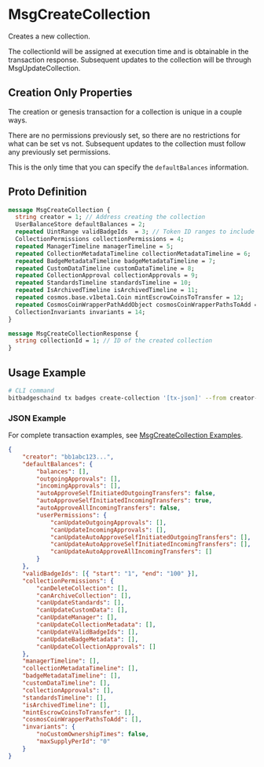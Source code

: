 # MsgCreateCollection

Creates a new collection.

The collectionId will be assigned at execution time and is obtainable in the transaction response. Subsequent updates to the collection will be through MsgUpdateCollection.

## Creation Only Properties

The creation or genesis transaction for a collection is unique in a couple ways.

There are no permissions previously set, so there are no restrictions for what can be set vs not. Subsequent updates to the collection must follow any previously set permissions.

This is the only time that you can specify the `defaultBalances` information.

## Proto Definition

```protobuf
message MsgCreateCollection {
  string creator = 1; // Address creating the collection
  UserBalanceStore defaultBalances = 2;
  repeated UintRange validBadgeIds  = 3; // Token ID ranges to include
  CollectionPermissions collectionPermissions = 4;
  repeated ManagerTimeline managerTimeline = 5;
  repeated CollectionMetadataTimeline collectionMetadataTimeline = 6;
  repeated BadgeMetadataTimeline badgeMetadataTimeline = 7;
  repeated CustomDataTimeline customDataTimeline = 8;
  repeated CollectionApproval collectionApprovals = 9;
  repeated StandardsTimeline standardsTimeline = 10;
  repeated IsArchivedTimeline isArchivedTimeline = 11;
  repeated cosmos.base.v1beta1.Coin mintEscrowCoinsToTransfer = 12;
  repeated CosmosCoinWrapperPathAddObject cosmosCoinWrapperPathsToAdd = 13;
  CollectionInvariants invariants = 14;
}

message MsgCreateCollectionResponse {
  string collectionId = 1; // ID of the created collection
}
```

## Usage Example

```bash
# CLI command
bitbadgeschaind tx badges create-collection '[tx-json]' --from creator-key
```

### JSON Example

For complete transaction examples, see [MsgCreateCollection Examples](../examples/txs/msgcreatecollection/).

```json
{
    "creator": "bb1abc123...",
    "defaultBalances": {
        "balances": [],
        "outgoingApprovals": [],
        "incomingApprovals": [],
        "autoApproveSelfInitiatedOutgoingTransfers": false,
        "autoApproveSelfInitiatedIncomingTransfers": true,
        "autoApproveAllIncomingTransfers": false,
        "userPermissions": {
            "canUpdateOutgoingApprovals": [],
            "canUpdateIncomingApprovals": [],
            "canUpdateAutoApproveSelfInitiatedOutgoingTransfers": [],
            "canUpdateAutoApproveSelfInitiatedIncomingTransfers": [],
            "canUpdateAutoApproveAllIncomingTransfers": []
        }
    },
    "validBadgeIds": [{ "start": "1", "end": "100" }],
    "collectionPermissions": {
        "canDeleteCollection": [],
        "canArchiveCollection": [],
        "canUpdateStandards": [],
        "canUpdateCustomData": [],
        "canUpdateManager": [],
        "canUpdateCollectionMetadata": [],
        "canUpdateValidBadgeIds": [],
        "canUpdateBadgeMetadata": [],
        "canUpdateCollectionApprovals": []
    },
    "managerTimeline": [],
    "collectionMetadataTimeline": [],
    "badgeMetadataTimeline": [],
    "customDataTimeline": [],
    "collectionApprovals": [],
    "standardsTimeline": [],
    "isArchivedTimeline": [],
    "mintEscrowCoinsToTransfer": [],
    "cosmosCoinWrapperPathsToAdd": [],
    "invariants": {
        "noCustomOwnershipTimes": false,
        "maxSupplyPerId": "0"
    }
}
```
